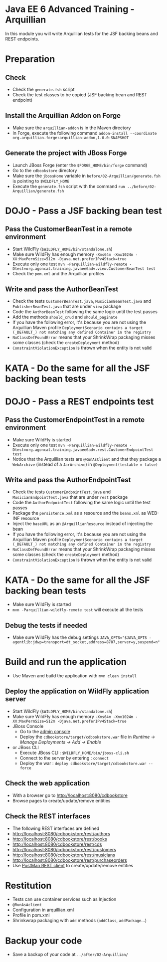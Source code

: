 # Java EE 6 Advanced Training - Arquillian

In this module you will write Arquillian tests for the JSF backing beans and REST endpoints. 

# Preparation

## Check

* Check the `generate.fsh` script
* Check the test classes to be copied (JSF backing bean and REST endpoint)

## Install the Arquillian Addon on Forge

* Make sure the `arquillian-addon` is in the Maven directory
* In Forge, execute the following command `addon-install --coordinate org.arquillian.forge:arquillian-addon,1.0.0-SNAPSHOT`

## Generate the project with JBoss Forge

* Launch JBoss Forge (enter the `$FORGE_HOME/bin/forge` command)
* Go to the `cdbookstore` directory
* Make sure the `jbossHome` variable in `before/02-Arquillian/generate.fsh` is pointing to `$WILDFLY_HOME`
* Execute the `generate.fsh` script with the command `run ../before/02-Arquillian/generate.fsh` 

# DOJO - Pass a JSF backing bean test

## Pass the CustomerBeanTest in a remote environment

* Start WildFly (`$WILDFLY_HOME/bin/standalone.sh`)
* Make sure WildFly has enough memory `-Xms64m -Xmx1024m -XX:MaxPermSize=512m -Djava.net.preferIPv4Stack=true`
* Execute only one test `mvn -Parquillian-wildfly-remote -Dtest=org.agoncal.training.javaee6adv.view.CustomerBeanTest test`
* Check the `pom.xml` and the Arquillian profiles

## Write and pass the AuthorBeanTest

* Check the tests `CustomerBeanTest.java`, `MusicianBeanTest.java` and `PublisherBeanTest.java` that are under `view` package
* Code the `AuthorBeanTest` following the same logic until the test passes
* Add the methods `should_crud` and `should_paginate` 
* If you have the following error, it's because you are not using the Arquillian Maven profile `DeploymentScenario contains a target (_DEFAULT_) not matching any defined Container in the registry`
* `NoClassDefFoundError` means that your ShrinkWrap packaging misses some classes (check the `createDeployment` method) 
* `ConstraintViolationException` is thrown when the entity is not valid

# KATA - Do the same for all the JSF backing bean tests

# DOJO - Pass a REST endpoints test

## Pass the CustomerEndpointTest in a remote environment

* Make sure WildFly is started
* Execute only one test `mvn -Parquillian-wildfly-remote -Dtest=org.agoncal.training.javaee6adv.rest.CustomerEndpointTest test`
* Notice that the Arquillian tests are `@RunAsClient` and that they package a `WebArchive` (instead of a `JarArchive`) in `@Deployment(testable = false)`

## Write and pass the AuthorEndpointTest

* Check the tests `CustomerEndpointTest.java` and `MusicianEndpointTest.java` that are under `rest` package
* Code the `AuthorEndpointTest` following the same logic until the test passes
* Package the `persistence.xml` as a resource and the `beans.xml` as WEB-INF resource
* Inject the `baseURL` as an `@ArquillianResource` instead of injecting the bean
* If you have the following error, it's because you are not using the Arquillian Maven profile `DeploymentScenario contains a target (_DEFAULT_) not matching any defined Container in the registry`
* `NoClassDefFoundError` means that your ShrinkWrap packaging misses some classes (check the `createDeployment` method) 
* `ConstraintViolationException` is thrown when the entity is not valid

# KATA - Do the same for all the JSF backing bean tests

* Make sure WildFly is started
* `mvn -Parquillian-wildfly-remote test` will execute all the tests

## Debug the tests if needed

* Make sure WildFly has the debug settings `JAVA_OPTS="$JAVA_OPTS -agentlib:jdwp=transport=dt_socket,address=8787,server=y,suspend=n"`

# Build and run the application

* Use Maven and build the application with `mvn clean install`

## Deploy the application on WildFly application server

* Start WildFly (`$WILDFLY_HOME/bin/standalone.sh`)
* Make sure WildFly has enough memory `-Xms64m -Xmx1024m -XX:MaxPermSize=512m -Djava.net.preferIPv4Stack=true`
* JBoss Console
	* Go to the [admin console](http://localhost:9990/)
	* Deploy the `cdbookstore/target/cdbookstore.war` file in _Runtime -> Manage Deployments -> Add -> Enable_
* or JBoss CLI
	* Execute JBoss CLI : `$WILDFLY_HOME/bin/jboss-cli.sh`
	* Connect to the server by entering : `connect` 
	* Deploy the war : `deploy cdbookstore/target/cdbookstore.war --force`  

## Check the web application

* With a browser go to [http://localhost:8080/cdbookstore]()
* Browse pages to create/update/remove entities

## Check the REST interfaces

* The following REST interfaces are defined
* [http://localhost:8080/cdbookstore/rest/authors]()
* [http://localhost:8080/cdbookstore/rest/books]()
* [http://localhost:8080/cdbookstore/rest/cds]()
* [http://localhost:8080/cdbookstore/rest/customers]()
* [http://localhost:8080/cdbookstore/rest/musicians]()
* [http://localhost:8080/cdbookstore/rest/purchaseorders]()
* Use [PostMan REST client](https://chrome.google.com/webstore/detail/postman-rest-client/fdmmgilgnpjigdojojpjoooidkmcomcm) to create/update/remove entities

# Restitution

* Tests can use container services such as Injection
* `@RunAsAclient`
* Configuration in arquillian.xml
* Profile in pom.xml
* Shrinkwrap packaging with `add` methods (`addClass`, `addPackage`...)

# Backup your code

* Save a backup of your code at `../after/02-Arquillian/`
